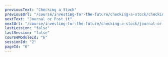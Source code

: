 ```yaml
---
previousText: "Checking a Stock"
previousUrl: "/course/investing-for-the-future/checking-a-stock/checking-a-stock"
nextText: "Journal or Post it"
nextUrl: "/course/investing-for-the-future/checking-a-stock/journal-or-post-it"
lastLession: "false"
lastSession: "false"
courseModuleId: "6"
sessionId: "2"
pageId: "6"
---
```




